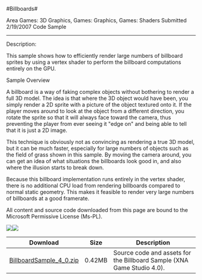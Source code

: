 #Billboards#

Area
Games: 3D Graphics, Games: Graphics, Games: Shaders
Submitted
2/19/2007
Code Sample

---

Description:

This sample shows how to efficiently render large numbers of billboard sprites by using a vertex shader to perform the billboard computations entirely on the GPU.

Sample Overview

A billboard is a way of faking complex objects without bothering to render a full 3D model. The idea is that where the 3D object would have been, you simply render a 2D sprite with a picture of the object textured onto it. If the player moves around to look at the object from a different direction, you rotate the sprite so that it will always face toward the camera, thus preventing the player from ever seeing it "edge on" and being able to tell that it is just a 2D image.

This technique is obviously not as convincing as rendering a true 3D model, but it can be much faster, especially for large numbers of objects such as the field of grass shown in this sample. By moving the camera around, you can get an idea of what situations the billboards look good in, and also where the illusion starts to break down.

Because this billboard implementation runs entirely in the vertex shader, there is no additional CPU load from rendering billboards compared to normal static geometry. This makes it feasible to render very large numbers of billboards at a good framerate.


All content and source code downloaded from this page are bound to the Microsoft Permissive License (Ms-PL).

![](https://github.com/DDReaper/XNAGameStudio/blob/master/Images/XNA_Billboard_01_small.jpg)![](https://github.com/DDReaper/XNAGameStudio/blob/master/Images/XNA_Billboard_02_small.jpg)

	

Download | Size | Description
---|---|---|
[BillboardSample_4_0.zip](https://github.com/DDReaper/XNAGameStudio/blob/master/Samples/BillboardSample_4_0.zip?raw=true) | 0.42MB | Source code and assets for the Billboard Sample (XNA Game Studio 4.0). 
